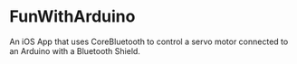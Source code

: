 # FunWithArduino
An iOS App that uses CoreBluetooth to control a servo motor connected to an Arduino with a Bluetooth Shield.
